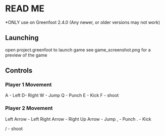 # READ ME 
*ONLY use on Greenfoot 2.4.0 (Any newer, or older versions may not work)

## Launching
open project.greenfoot to launch game
see game_screenshot.png for a preview of the game

## Controls
### Player 1 Movement
A - Left
D- Right
W - Jump
Q - Punch
E - Kick
F - shoot

### Player 2 Movement 
Left Arrow - Left
Right Arrow - Right
Up Arrow - Jump
, - Punch
. - Kick

/ - shoot
